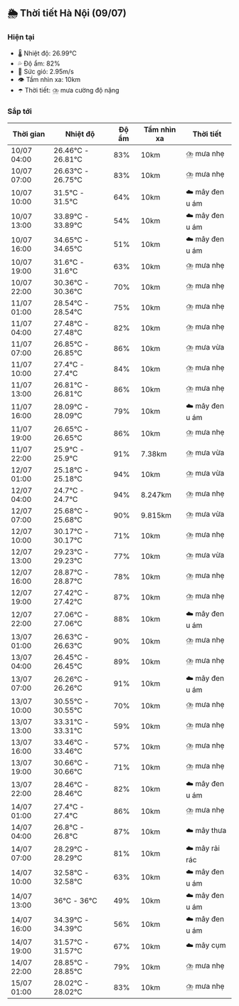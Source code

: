 ## 🌦️ Thời tiết Hà Nội (09/07)

### Hiện tại

- 🌡️ Nhiệt độ: 26.99℃
- 💦 Độ ẩm: 82%
- 💨 Sức gió: 2.95m/s
- 👁️ Tầm nhìn xa: 10km
- ☂️ Thời tiết: ⛈️ mưa cường độ nặng

### Sắp tới

| Thời gian | Nhiệt độ | Độ ẩm | Tầm nhìn xa | Thời tiết |
| --- | --- | --- | --- | --- |
| 10/07 04:00 | 26.46℃ - 26.81℃ | 83% | 10km | ⛈️ mưa nhẹ |
| 10/07 07:00 | 26.63℃ - 26.75℃ | 83% | 10km | ⛈️ mưa nhẹ |
| 10/07 10:00 | 31.5℃ - 31.5℃ | 64% | 10km | ☁️ mây đen u ám |
| 10/07 13:00 | 33.89℃ - 33.89℃ | 54% | 10km | ☁️ mây đen u ám |
| 10/07 16:00 | 34.65℃ - 34.65℃ | 51% | 10km | ☁️ mây đen u ám |
| 10/07 19:00 | 31.6℃ - 31.6℃ | 63% | 10km | ⛈️ mưa nhẹ |
| 10/07 22:00 | 30.36℃ - 30.36℃ | 70% | 10km | ⛈️ mưa nhẹ |
| 11/07 01:00 | 28.54℃ - 28.54℃ | 75% | 10km | ⛈️ mưa nhẹ |
| 11/07 04:00 | 27.48℃ - 27.48℃ | 82% | 10km | ⛈️ mưa nhẹ |
| 11/07 07:00 | 26.85℃ - 26.85℃ | 86% | 10km | ⛈️ mưa vừa |
| 11/07 10:00 | 27.4℃ - 27.4℃ | 84% | 10km | ⛈️ mưa nhẹ |
| 11/07 13:00 | 26.81℃ - 26.81℃ | 86% | 10km | ⛈️ mưa nhẹ |
| 11/07 16:00 | 28.09℃ - 28.09℃ | 79% | 10km | ☁️ mây đen u ám |
| 11/07 19:00 | 26.65℃ - 26.65℃ | 86% | 10km | ⛈️ mưa nhẹ |
| 11/07 22:00 | 25.9℃ - 25.9℃ | 91% | 7.38km | ⛈️ mưa vừa |
| 12/07 01:00 | 25.18℃ - 25.18℃ | 94% | 10km | ⛈️ mưa vừa |
| 12/07 04:00 | 24.7℃ - 24.7℃ | 94% | 8.247km | ⛈️ mưa nhẹ |
| 12/07 07:00 | 25.68℃ - 25.68℃ | 90% | 9.815km | ⛈️ mưa vừa |
| 12/07 10:00 | 30.17℃ - 30.17℃ | 71% | 10km | ⛈️ mưa nhẹ |
| 12/07 13:00 | 29.23℃ - 29.23℃ | 77% | 10km | ⛈️ mưa vừa |
| 12/07 16:00 | 28.87℃ - 28.87℃ | 78% | 10km | ⛈️ mưa nhẹ |
| 12/07 19:00 | 27.42℃ - 27.42℃ | 87% | 10km | ⛈️ mưa nhẹ |
| 12/07 22:00 | 27.06℃ - 27.06℃ | 88% | 10km | ☁️ mây đen u ám |
| 13/07 01:00 | 26.63℃ - 26.63℃ | 90% | 10km | ⛈️ mưa nhẹ |
| 13/07 04:00 | 26.45℃ - 26.45℃ | 89% | 10km | ⛈️ mưa nhẹ |
| 13/07 07:00 | 26.26℃ - 26.26℃ | 91% | 10km | ☁️ mây đen u ám |
| 13/07 10:00 | 30.55℃ - 30.55℃ | 70% | 10km | ⛈️ mưa nhẹ |
| 13/07 13:00 | 33.31℃ - 33.31℃ | 59% | 10km | ⛈️ mưa nhẹ |
| 13/07 16:00 | 33.46℃ - 33.46℃ | 57% | 10km | ⛈️ mưa nhẹ |
| 13/07 19:00 | 30.66℃ - 30.66℃ | 71% | 10km | ⛈️ mưa nhẹ |
| 13/07 22:00 | 28.46℃ - 28.46℃ | 82% | 10km | ☁️ mây đen u ám |
| 14/07 01:00 | 27.4℃ - 27.4℃ | 86% | 10km | ⛈️ mưa nhẹ |
| 14/07 04:00 | 26.8℃ - 26.8℃ | 87% | 10km | ☁️ mây thưa |
| 14/07 07:00 | 28.29℃ - 28.29℃ | 81% | 10km | ☁️ mây rải rác |
| 14/07 10:00 | 32.58℃ - 32.58℃ | 63% | 10km | ☁️ mây đen u ám |
| 14/07 13:00 | 36℃ - 36℃ | 49% | 10km | ☁️ mây đen u ám |
| 14/07 16:00 | 34.39℃ - 34.39℃ | 56% | 10km | ☁️ mây đen u ám |
| 14/07 19:00 | 31.57℃ - 31.57℃ | 67% | 10km | ☁️ mây cụm |
| 14/07 22:00 | 28.85℃ - 28.85℃ | 79% | 10km | ⛈️ mưa nhẹ |
| 15/07 01:00 | 28.02℃ - 28.02℃ | 83% | 10km | ⛈️ mưa nhẹ |
